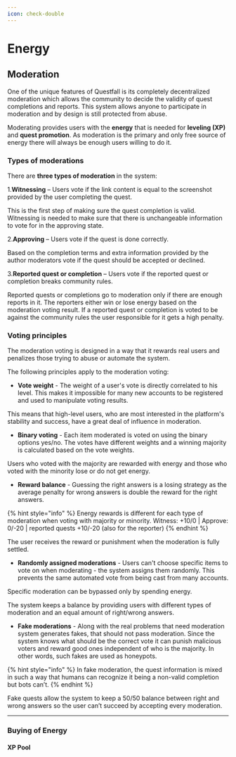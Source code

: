 ```yaml
---
icon: check-double
---
```


# Energy

## Moderation

One of the unique features of Questfall is its completely decentralized moderation which allows the community to decide the validity of quest completions and reports. This system allows anyone to participate in moderation and by design is still protected from abuse.

Moderating provides users with the **energy** that is needed for **leveling (XP)** and **quest promotion**. As moderation is the primary and only free source of energy there will always be enough users willing to do it.

### Types of moderations

There are **three types of moderation** in the system:

1.**Witnessing** – Users vote if the link content is equal to the screenshot provided by the user completing the quest.

This is the first step of making sure the quest completion is valid. Witnessing is needed to make sure that there is unchangeable information to vote for in the approving state. 

2.**Approving** – Users vote if the quest is done correctly.

Based on the completion terms and extra information provided by the author moderators vote if the quest should be accepted or declined.

3.**Reported quest or completion** – Users vote if the reported quest or completion breaks community rules.

Reported quests or completions go to moderation only if there are enough reports in it. The reporters either win or lose energy based on the moderation voting result. If a reported quest or completion is voted to be against the community rules the user responsible for it gets a high penalty. 


### Voting principles

The moderation voting is designed in a way that it rewards real users and penalizes those trying to abuse or automate the system.

The following principles apply to the moderation voting:

* **Vote weight** - The weight of a user's vote is directly correlated to his level. This makes it impossible for many new accounts to be registered and used to manipulate voting results.

This means that high-level users, who are most interested in the platform's stability and success, have a great deal of influence in moderation.

* **Binary voting** - Each item moderated is voted on using the binary options yes/no. The votes have different weights and a winning majority is calculated based on the vote weights. 

Users who voted with the majority are rewarded with energy and those who voted with the minority lose or do not get energy. 

* **Reward balance** - Guessing the right answers is a losing strategy as the average penalty for wrong answers is double the reward for the right answers. 

{% hint style="info" %}
Energy rewards is different for each type of moderation when voting with majority or minority.
Witness: +10/0 | Approve: 0/-20 | reported quests +10/-20 (also for the reporter)
{% endhint %}

The user receives the reward or punishment when the moderation is fully settled.

* **Randomly assigned moderations** - Users can't choose specific items to vote on when moderating - the system assigns them randomly. This prevents the same automated vote from being cast from many accounts.

Specific moderation can be bypassed only by spending energy. 

The system keeps a balance by providing users with different types of moderation and an equal amount of right/wrong answers.

* **Fake moderations** - Along with the real problems that need moderation system generates fakes, that should not pass moderation. Since the system knows what should be the correct vote it can punish malicious voters and reward good ones independent of who is the majority. In other words, such fakes are used as honeypots.

{% hint style="info" %}
In fake moderation, the quest information is mixed in such a way that humans can recognize it being a non-valid completion but bots can’t. 
{% endhint %}

Fake quests allow the system to keep a 50/50 balance between right and wrong answers so the user can’t succeed by accepting every moderation. 

***

### Buying of Energy

#### XP Pool